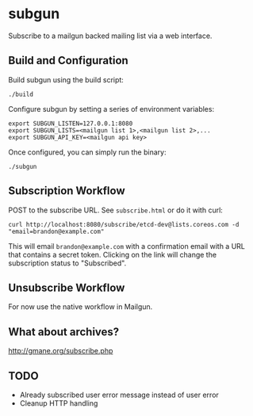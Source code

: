 # subgun

Subscribe to a mailgun backed mailing list via a web interface.

## Build and Configuration

Build subgun using the build script:

```
./build
```

Configure subgun by setting a series of environment variables:

```
export SUBGUN_LISTEN=127.0.0.1:8080
export SUBGUN_LISTS=<mailgun list 1>,<mailgun list 2>,...
export SUBGUN_API_KEY=<mailgun api key>
```

Once configured, you can simply run the binary:

```
./subgun
```

## Subscription Workflow

POST to the subscribe URL. See `subscribe.html` or do it with curl:

```
curl http://localhost:8080/subscribe/etcd-dev@lists.coreos.com -d "email=brandon@example.com"
```

This will email `brandon@example.com` with a confirmation email with a URL that
contains a secret token. Clicking on the link will change the subscription
status to "Subscribed".

## Unsubscribe Workflow

For now use the native workflow in Mailgun.

## What about archives?

http://gmane.org/subscribe.php

## TODO

- Already subscribed user error message instead of user error
- Cleanup HTTP handling
